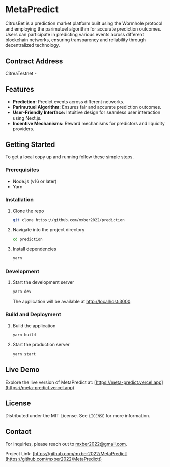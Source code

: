 # MetaPredict

CitrusBet is a prediction market platform built using the Wormhole protocol and employing the parimutuel algorithm for accurate prediction outcomes. Users can participate in predicting various events across different blockchain networks, ensuring transparency and reliability through decentralized technology.

## Contract Address

CitreaTestnet -

## Features

- **Prediction:** Predict events across different networks.
- **Parimutuel Algorithm:** Ensures fair and accurate prediction outcomes.
- **User-Friendly Interface:** Intuitive design for seamless user interaction using Next.js.
- **Incentive Mechanisms:** Reward mechanisms for predictors and liquidity providers.

## Getting Started

To get a local copy up and running follow these simple steps.

### Prerequisites

- Node.js (v16 or later)
- Yarn

### Installation

1. Clone the repo
   ```sh
   git clone https://github.com/mxber2022/prediction
   ```
2. Navigate into the project directory
   ```sh
   cd prediction
   ```
3. Install dependencies
   ```sh
   yarn
   ```

### Development

1. Start the development server
   ```sh
   yarn dev
   ```
   The application will be available at [http://localhost:3000](http://localhost:3000).

### Build and Deployment

1. Build the application
   ```sh
   yarn build
   ```
2. Start the production server
   ```sh
   yarn start
   ```

## Live Demo

Explore the live version of MetaPredict at: [https://meta-predict.vercel.app](https://meta-predict.vercel.app)

## License

Distributed under the MIT License. See `LICENSE` for more information.

## Contact

For inquiries, please reach out to [mxber2022@gmail.com](mailto:mxber2022@gmail.com).

Project Link: [https://github.com/mxber2022/MetaPredict](https://github.com/mxber2022/MetaPredictt)
